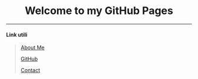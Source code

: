 <h1 align="center">Welcome to my GitHub Pages</h1>

___

#### **Link utili**

> [About Me](aboutme.md)
>
> [GitHub](https://github.com/StefanoBrai)
>
> [Contact](contact.md)

